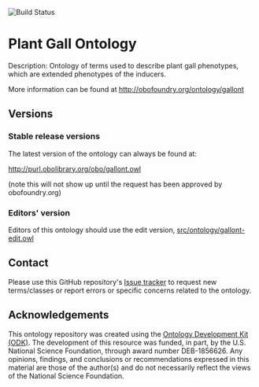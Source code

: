 
![Build Status](https://github.com/adeans/gallont/workflows/CI/badge.svg)
# Plant Gall Ontology

Description: Ontology of terms used to describe plant gall phenotypes, which are extended phenotypes of the inducers. 

More information can be found at http://obofoundry.org/ontology/gallont

## Versions

### Stable release versions

The latest version of the ontology can always be found at:

http://purl.obolibrary.org/obo/gallont.owl

(note this will not show up until the request has been approved by obofoundry.org)

### Editors' version

Editors of this ontology should use the edit version, [src/ontology/gallont-edit.owl](src/ontology/gallont-edit.owl)

## Contact

Please use this GitHub repository's [Issue tracker](https://github.com/adeans/gallont/issues) to request new terms/classes or report errors or specific concerns related to the ontology.

## Acknowledgements

This ontology repository was created using the [Ontology Development Kit (ODK)](https://github.com/INCATools/ontology-development-kit). The development of this resource was funded, in part, by the U.S. National Science Foundation, through award number DEB-1856626. Any opinions, findings, and conclusions or recommendations expressed in this material are those of the author(s) and do not necessarily reflect the views of the National Science Foundation.
